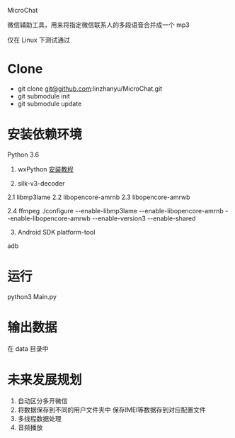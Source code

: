 MicroChat

微信辅助工具，用来将指定微信联系人的多段语音合并成一个 mp3

仅在 Linux 下测试通过

# Clone #
* git clone git@github.com:linzhanyu/MicroChat.git
* git submodule init
* git submodule update

# 安装依赖环境 #

Python 3.6

1. wxPython [安装教程](https://linzhanyu.github.io/python3/pip/wxpython/phoenix/2017/12/19/wxpython.html)

2. silk-v3-decoder

2.1 libmp3lame
2.2 libopencore-amrnb
2.3 libopencore-amrwb

2.4 ffmpeg
./configure --enable-libmp3lame --enable-libopencore-amrnb --enable-libopencore-amrwb --enable-version3 --enable-shared

3. Android SDK platform-tool

adb


# 运行 #

python3 Main.py

# 输出数据 #

在 data 目录中

# 未来发展规划 #

1. 自动区分多开微信
2. 将数据保存到不同的用户文件夹中 保存IMEI等数据存到对应配置文件
3. 多线程数据处理
4. 音频播放
